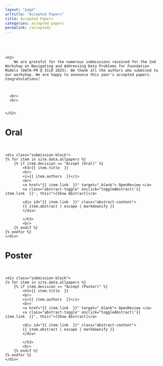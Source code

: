 ```yaml
---
layout: "page"
urltitle: "Accepted Papers"
title: Accepted Papers
categories: accepted papers
permalink: /accepted/
---
```


<style>
  .abstract-toggle {
    cursor: pointer;
    color: #0056b3; /* Or your link color */
    text-decoration: none;
    font-size: 0.9em;
    margin-left: 15px;
    /* white-space: nowrap; /* Prevent breaking */ */
  }
  .abstract-toggle:hover {
    text-decoration: underline;
  }
  .abstract-content {
    display: none; /* Hide abstract by default */
    margin-top: 0.75em;
    padding: 0.8em 1em;
    background-color: #f7f7f7; /* Light background for abstract */
    border-left: 4px solid #ccc; /* Accent border */
    font-size: 0.95em;
    line-height: 1.6;
  }
  /* Optional: Style for the whole submission item block */
  .submission-block {
    margin-bottom: 2em;
    padding-bottom: 1em;
    border-bottom: 1px solid #eee;
  }
  .submission-block:last-child {
    border-bottom: none;
  }
</style>



<div class="row reverse pt-16">
  <div class="col-xs-12" style="padding-top: 40px;">

    <h2>
        We are grateful for the numerous submissions received for the 2nd Workshop on Navigating and Addressing Data Problems for Foundation Models (DATA-FM @ ICLR 2025). We thank all the authors who submited to our workshop. We are happy to announce this year's accepted papers. Congratulations!



      <br>
      <br>


    </h2>

<h1>Oral</h1>
    <br>

   
    <div class="submission-block">
    {% for item in site.data.allpapers %}
        {% if item.decision == "Accept (Oral)" %}
            <h3>{{ item.title  }}
            <br>
            <i>{{ item.authors  }}</i>
            <br>
            <a href="{{ item.link  }}" target="_blank"> OpenReview </a>
            <a class="abstract-toggle" onclick="toggleAbstract('{{ item.link  }}', this)">[Show Abstract]</a>

            <div id="{{ item.link  }}" class="abstract-content">
            {{ item.abstract | escape | markdownify }} 
            </div>

            </h3>
            <br>
        {% endif %}
    {% endfor %}
    </div>

<h1>Poster</h1>
    <br>

   
    <div class="submission-block">
    {% for item in site.data.allpapers %}
        {% if item.decision == "Accept (Poster)" %}
            <h3>{{ item.title  }}
            <br>
            <i>{{ item.authors  }}</i>
            <br>
            <a href="{{ item.link  }}" target="_blank"> OpenReview </a>
            <a class="abstract-toggle" onclick="toggleAbstract('{{ item.link  }}', this)">[Show Abstract]</a>

            <div id="{{ item.link  }}" class="abstract-content">
            {{ item.abstract | escape | markdownify }} 
            </div>

            </h3>
            <br>
        {% endif %}
    {% endfor %}
    </div>
 </div>  



<script>
  function toggleAbstract(targetId, toggleElement) {
    var abstractDiv = document.getElementById(targetId);

    if (!abstractDiv) {
      console.error("Could not find abstract element with ID:", targetId);
      return; 
    }

    if (abstractDiv.style.display === 'none' || abstractDiv.style.display === '') {
      abstractDiv.style.display = 'block';
      if (toggleElement) {
        toggleElement.textContent = '[Hide Abstract]';
      }
    } else {
      abstractDiv.style.display = 'none';
      if (toggleElement) {
        toggleElement.textContent = '[Show Abstract]';
      }
    }
  }
</script>